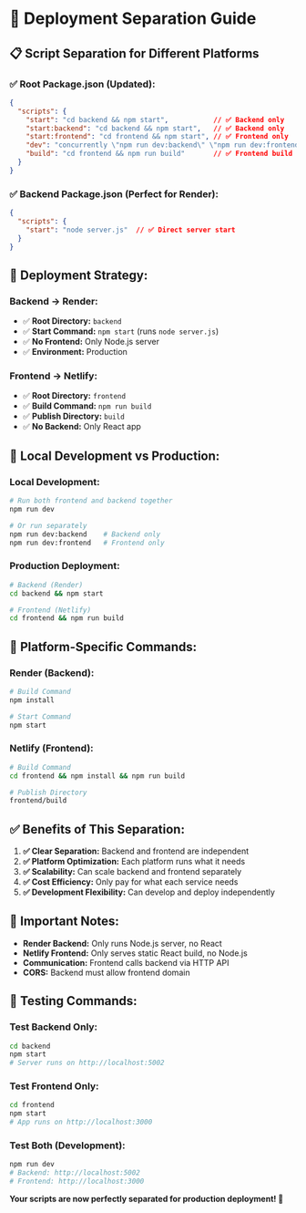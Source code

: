 # 🚀 Deployment Separation Guide

## 📋 **Script Separation for Different Platforms**

### **✅ Root Package.json (Updated):**
```json
{
  "scripts": {
    "start": "cd backend && npm start",           // ✅ Backend only
    "start:backend": "cd backend && npm start",   // ✅ Backend only
    "start:frontend": "cd frontend && npm start", // ✅ Frontend only
    "dev": "concurrently \"npm run dev:backend\" \"npm run dev:frontend\"", // ✅ Both for development
    "build": "cd frontend && npm run build"       // ✅ Frontend build
  }
}
```

### **✅ Backend Package.json (Perfect for Render):**
```json
{
  "scripts": {
    "start": "node server.js"  // ✅ Direct server start
  }
}
```

## 🎯 **Deployment Strategy:**

### **Backend → Render:**
- ✅ **Root Directory:** `backend`
- ✅ **Start Command:** `npm start` (runs `node server.js`)
- ✅ **No Frontend:** Only Node.js server
- ✅ **Environment:** Production

### **Frontend → Netlify:**
- ✅ **Root Directory:** `frontend`
- ✅ **Build Command:** `npm run build`
- ✅ **Publish Directory:** `build`
- ✅ **No Backend:** Only React app

## 🔧 **Local Development vs Production:**

### **Local Development:**
```bash
# Run both frontend and backend together
npm run dev

# Or run separately
npm run dev:backend    # Backend only
npm run dev:frontend   # Frontend only
```

### **Production Deployment:**
```bash
# Backend (Render)
cd backend && npm start

# Frontend (Netlify)
cd frontend && npm run build
```

## 📝 **Platform-Specific Commands:**

### **Render (Backend):**
```bash
# Build Command
npm install

# Start Command  
npm start
```

### **Netlify (Frontend):**
```bash
# Build Command
cd frontend && npm install && npm run build

# Publish Directory
frontend/build
```

## ✅ **Benefits of This Separation:**

1. **✅ Clear Separation:** Backend and frontend are independent
2. **✅ Platform Optimization:** Each platform runs what it needs
3. **✅ Scalability:** Can scale backend and frontend separately
4. **✅ Cost Efficiency:** Only pay for what each service needs
5. **✅ Development Flexibility:** Can develop and deploy independently

## 🚨 **Important Notes:**

- **Render Backend:** Only runs Node.js server, no React
- **Netlify Frontend:** Only serves static React build, no Node.js
- **Communication:** Frontend calls backend via HTTP API
- **CORS:** Backend must allow frontend domain

## 🧪 **Testing Commands:**

### **Test Backend Only:**
```bash
cd backend
npm start
# Server runs on http://localhost:5002
```

### **Test Frontend Only:**
```bash
cd frontend
npm start
# App runs on http://localhost:3000
```

### **Test Both (Development):**
```bash
npm run dev
# Backend: http://localhost:5002
# Frontend: http://localhost:3000
```

**Your scripts are now perfectly separated for production deployment! 🎉**
